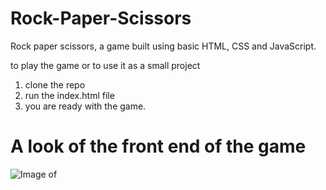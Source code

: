 # Rock-Paper-Scissors
Rock paper scissors, a game built using basic HTML, CSS and JavaScript.

to play the game or to use it as a small project
1. clone the repo
2. run the index.html file 
3. you are ready with the game.
# A look of the front end of the game
![Image of ](https://octodex.github.com/images/yaktocat.png)
